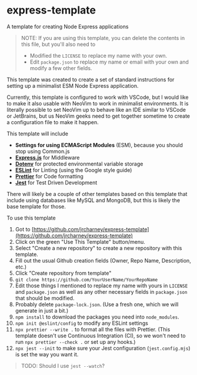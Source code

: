 # express-template

A template for creating Node Express applications

> NOTE: If you are using this template, you can delete the contents in this file, but you'll also need to
>
> - Modified the `LICENSE` to replace my name with your own.
> - Edit `package.json` to replace my name or email with your own and modify a few other fields.

This template was created to create a set of standard instructions for setting up a minimalist ESM Node Express application.

Currently, this template is configured to work with VSCode, but I would like to make it also usable with NeoVim to work in minimalist environments.  It is literally possible to set NeoVim up to behave like an IDE similar to VSCode or JetBrains, but us NeoVim geeks need to get together sometime to create a configuration file to make it happen.

This template will include

- **Settings for using ECMAScript Modules** (ESM), because you should stop using Common.js
- [**Express.js**](https://expressjs.com/) for Middleware
- [**Dotenv**](https://www.npmjs.com/package/dotenv) for protected environmental variable storage
- [**ESLint**](https://eslint.org/) for Linting (using the Google style guide)
- [**Prettier**](https://prettier.io/) for Code formatting
- [**Jest**](https://jestjs.io/) for Test Driven Development

There will likely be a couple of other templates based on this template that include using databases like MySQL and MongoDB, but this is likely the base template for those.

To use this template

1. Got to [https://github.com/jrcharney/express-template](https://github.com/jrcharney/express-template)
2. Click on the green "Use This Template" button/menu.
3. Select "Create a new repository" to create a new repository with this template.
4. Fill out the usual Github creation fields (Owner, Repo Name, Description, etc.)
5. Click "Create repository from template"
6. `git clone https://github.com/YourUserName/YourRepoName`
7. Edit those things I mentioned to replace my name with yours in `LICENSE` and `package.json` as well as any other necessary fields in `package.json` that should be modified.
8. Probably delete `package-lock.json`. (Use a fresh one, which we will generate in just a bit.)
9. `npm install` to download the packages you need into `node_modules`.
10. `npm init @eslint/config` to modify any ESLint settings
11. `npx prettier --write .` to format all the files with Prettier. (This template doesn't use Continuous Integration (CI), so we won't need to run `npx prettier --check .` or set up any hooks.)
12. `npx jest --init` to make sure your Jest configuration (`jest.config.mjs`) is set the way you want it.

> TODO: Should I use `jest --watch`?
